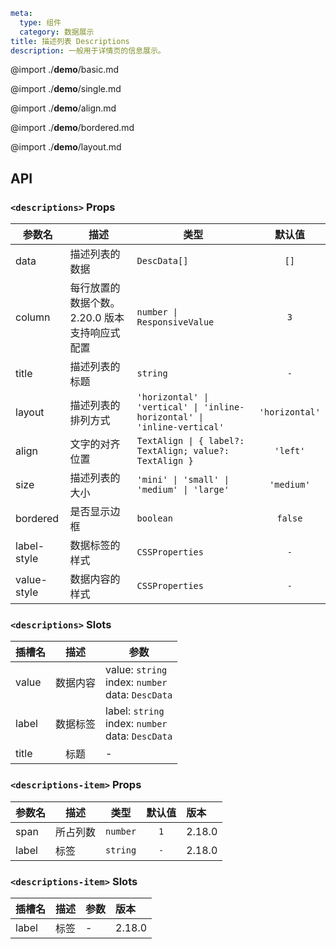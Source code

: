 ```yaml
meta:
  type: 组件
  category: 数据展示
title: 描述列表 Descriptions
description: 一般用于详情页的信息展示。
```

@import ./__demo__/basic.md

@import ./__demo__/single.md

@import ./__demo__/align.md

@import ./__demo__/bordered.md

@import ./__demo__/layout.md

## API


### `<descriptions>` Props

|参数名|描述|类型|默认值|
|---|---|---|:---:|
|data|描述列表的数据|`DescData[]`|`[]`|
|column|每行放置的数据个数。2.20.0 版本支持响应式配置|`number \| ResponsiveValue`|`3`|
|title|描述列表的标题|`string`|`-`|
|layout|描述列表的排列方式|`'horizontal' \| 'vertical' \| 'inline-horizontal' \| 'inline-vertical'`|`'horizontal'`|
|align|文字的对齐位置|`TextAlign \| { label?: TextAlign; value?: TextAlign }`|`'left'`|
|size|描述列表的大小|`'mini' \| 'small' \| 'medium' \| 'large'`|`'medium'`|
|bordered|是否显示边框|`boolean`|`false`|
|label-style|数据标签的样式|`CSSProperties`|`-`|
|value-style|数据内容的样式|`CSSProperties`|`-`|
### `<descriptions>` Slots

|插槽名|描述|参数|
|---|:---:|---|
|value|数据内容|value: `string`<br>index: `number`<br>data: `DescData`|
|label|数据标签|label: `string`<br>index: `number`<br>data: `DescData`|
|title|标题|-|




### `<descriptions-item>` Props

|参数名|描述|类型|默认值|版本|
|---|---|---|:---:|:---|
|span|所占列数|`number`|`1`|2.18.0|
|label|标签|`string`|`-`|2.18.0|
### `<descriptions-item>` Slots

|插槽名|描述|参数|版本|
|---|:---:|---|:---|
|label|标签|-|2.18.0|




